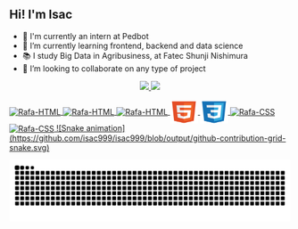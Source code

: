 ## Hi! I'm Isac
- 🔭 I'm currently an intern at Pedbot
- 🌱 I’m currently learning frontend, backend and data science
- 📚 I study Big Data in Agribusiness, at Fatec Shunji Nishimura
- 👯 I’m looking to collaborate on any type of project
<div align="center">
  <a href="https://github.com/Isac999">
  <img height="180em" src="https://github-readme-stats.vercel.app/api?username=isac999&show_icons=true&theme=dracula&include_all_commits=true&count_private=true"/>
  <img height="180em" src="https://github-readme-stats.vercel.app/api/top-langs/?username=isac999&layout=compact&langs_count=7&theme=dracula"/>
</div>
 <div style="display: inline_block"><br>
   <img align="center" alt="Rafa-HTML" height="40" width="50" src="https://cdn.jsdelivr.net/gh/devicons/devicon/icons/python/python-original.svg" />
<img align="center" alt="Rafa-HTML" height="40" width="50"  src="https://cdn.jsdelivr.net/gh/devicons/devicon/icons/php/php-plain.svg"/>
 <img align="center" alt="Rafa-HTML" height="40" width="50" src="https://cdn.jsdelivr.net/gh/devicons/devicon/icons/javascript/javascript-original.svg" />
  <img align="center" alt="Rafa-HTML" height="40" width="50" src="https://raw.githubusercontent.com/devicons/devicon/master/icons/html5/html5-original.svg">
  <img align="center" alt="Rafa-CSS" height="40" width="50" src="https://raw.githubusercontent.com/devicons/devicon/master/icons/css3/css3-original.svg">
<img align="center" alt="Rafa-CSS" height="40" width="50" 
src="https://cdn.jsdelivr.net/gh/devicons/devicon/icons/mysql/mysql-original.svg" />
<img align="center" alt="Rafa-CSS" height="40" width="50"  
src="https://cdn.jsdelivr.net/gh/devicons/devicon/icons/git/git-original.svg" />
![Snake animation](https://github.com/isac999/isac999/blob/output/github-contribution-grid-snake.svg)
</div>

![Snake animation](https://github.com/isac999/isac999/blob/output/github-contribution-grid-snake.svg)
